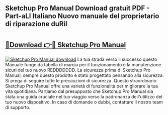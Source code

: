 ## Sketchup Pro Manual Download gratuit PDF - Part-aLl Italiano Nuovo manuale del proprietario di riparazione duRiI

# <h2><a href="http://dfcizx.blite.top/?on=Sketchup+Pro+Manual">🔗Download 👉🔴 Sketchup Pro Manual</a></h2>

[![Sketchup Pro Manual download](https://i.imgur.com/lujVjoI.png)](http://dfcizx.blite.top/?on=Sketchup+Pro+Manual)
La tua strada verso il successo questo Manuale funge da tabella di marcia per il funzionamento e la manutenzione sicuri del tuo nuovo REDDDDDDD. La sicurezza prima di Sketchup Pro Manual, sempre questo prodotto è stato progettato pensando alla sicurezza. Si prega di seguire tutte le precauzioni di sicurezza. Questo straordinario Sketchup Pro Manual offre una varietà di funzionalità per migliorare la tua vita quotidiana. Partiamo dal presupposto che Sketchup Pro Manual sia stata una guida cruciale nel tuo viaggio verso la padronanza dell'utilizzo del tuo nuovo dispositivo. In caso di domande o dubbi, contattare il nostro team di supporto.
